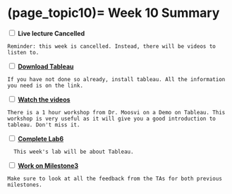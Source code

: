 (page_topic10)=
Week 10 Summary
=======================

<label><input type="checkbox" id="week10_task1" class="box"> **Live lecture Cancelled**</input></label>

```{tip}
Reminder: this week is cancelled. Instead, there will be videos to listen to. 
```



<label><input type="checkbox" id="week10_task2" class="box"> [**Download Tableau**](./TableauLicense.md) </input></label>

```{tip}
If you have not done so already, install tableau. All the information you need is on the link.  
```



<label><input type="checkbox" id="week10_task3" class="box"> [**Watch the videos**](./videos.md) </input></label>

```{tip}
There is a 1 hour workshop from Dr. Moosvi on a Demo on Tableau. This workshop is very useful as it will give you a good introduction to tableau. Don't miss it.   
```



<label><input type="checkbox" id="week10_task4" class="box"> [**Complete Lab6**](https://canvas.ubc.ca/courses/64282/assignments/791128) </input></label>

```{tip}
  This week's lab will be about Tableau.
```



<label><input type="checkbox" id="week10_task5" class="box"> [**Work on Milestone3**](../../project/milestone03.md)</input></label>

```{tip}
Make sure to look at all the feedback from the TAs for both previous milestones.
```

